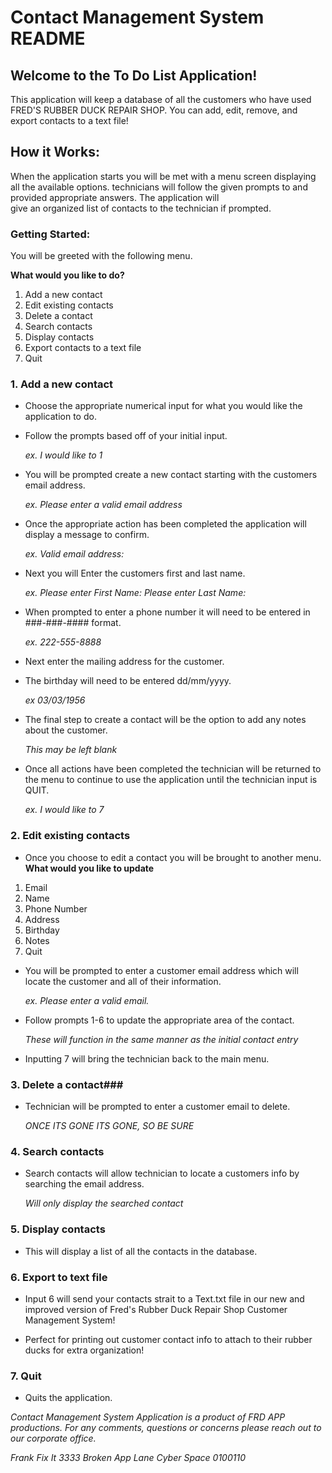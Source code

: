 # **Contact Management System README** #

## **Welcome to the To Do List Application!**

This application will keep a database of all the customers who have
used FRED'S RUBBER DUCK REPAIR SHOP. You can add, edit, remove, and 
export contacts to a text file!

## **How it Works:** ##

When the application starts you will be met with a menu screen
displaying all the available options. technicians will follow the given 
prompts to and provided appropriate answers. The application will  
give an organized list of contacts to the technician if prompted.

### Getting Started: ###
You will be greeted with the following menu.

**What would you like to do?**
1. Add a new contact
2. Edit existing contacts
3. Delete a contact
4. Search contacts
5. Display contacts
6. Export contacts to a text file
7. Quit  

### 1. Add a new contact ###

- Choose the appropriate numerical input for what you would like the application to do.

- Follow the prompts based off of your initial input.

    *ex. I would like to 1* 

- You will be prompted create a new contact starting with the customers email address. 

    *ex. Please enter a valid email address*

- Once the appropriate action has been completed the application will display a message to confirm.

    *ex. Valid email address:*

- Next you will Enter the customers first and last name.

    *ex. Please enter First Name:*
        *Please enter Last Name:*

- When prompted to enter a phone number it will need to be entered in ###-###-#### format.

    *ex. 222-555-8888*

- Next enter the mailing address for the customer.

- The birthday will need to be entered dd/mm/yyyy.

    *ex 03/03/1956*

- The final step to create a contact will be the option to add any notes about the customer.

    *This may be left blank*

- Once all actions have been completed the technician will be returned to the menu to continue to use the application until the technician input is QUIT.

    *ex. I would like to 7* 

### 2. Edit existing contacts ###

- Once you choose to edit a contact you will be brought to another menu.
**What would you like to update**
1. Email
2. Name
3. Phone Number
4. Address
5. Birthday
6. Notes 
7. Quit 

- You will be prompted to enter a customer email address which will locate the customer and all of their information.

    *ex. Please enter a valid email.*

- Follow prompts 1-6 to update the appropriate area of the contact. 

    *These will function in the same manner as the initial contact entry*

- Inputting 7 will bring the technician back to the main menu.

### 3. Delete a contact###

- Technician will be prompted to enter a customer email to delete.

    *ONCE ITS GONE ITS GONE, SO BE SURE*

### 4. Search contacts ###

- Search contacts will allow technician to locate a customers info by searching the email address.

    *Will only display the searched contact*

### 5. Display contacts ###

- This will display a list of all the contacts in the database.

### 6. Export to text file ###

- Input 6 will send your contacts strait to a Text.txt file in our new and improved version of Fred's Rubber Duck Repair Shop Customer Management System! 

- Perfect for printing out customer contact info to attach to their rubber ducks for extra organization!

### 7. Quit ###

- Quits the application.

*Contact Management System Application is a product of FRD APP productions. For any comments, questions or concerns please reach out to our corporate office.*

*Frank Fix It*
*3333 Broken App Lane*
*Cyber Space 0100110*